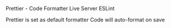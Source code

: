 <!-- Installed Extensions  -->

Prettier - Code Formatter
Live Server
ESLint

<!-- Notes -->

Prettier is set as default formatter
Code will auto-format on save
